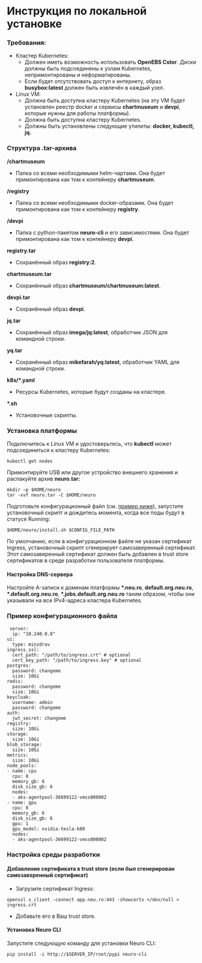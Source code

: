# Инструкция по локальной установке

### Требования:

* Кластер Kubernetes:
  * Должен иметь возможность использовать **OpenEBS Cstor**. Диски должны быть подсоединены к узлам Kubernetes, непримонтированы и неформатированы.
  * Если будет отсутствовать доступ к интернету, образ **busybox:latest** должен быть извлечён в каждый узел.
* Linux VM:
  * Должна быть доступна кластеру Kubernetes \(на эту VM будет установлен реестр docker и сервисы **chartmuseum** и **devpi**, которые нужны для работы платформы\).
  * Должна быть доступна кластеру Kubernetes.
  * Должны быть установлены следующие утилиты: **docker, kubectl, jq.**

### Структура .tar-архива

**/chartmuseum**

* Папка со всеми необходимыми helm-чартами. Она будет примонтирована как том к контейнеру **chartmuseum**.

**/registry**

* Папка со всеми необходимыми docker-образами. Она будет примонтирована как том к контейнеру **registry**.

**/devpi**

* Папка с python-пакетом **neuro-cli** и его зависимостями. Она будет примонтирована как том к контейнеру **devpi**.

**registry.tar**

* Сохранённый образ **registry:2**.

**chartmuseum.tar**

* Сохранённый образ **chartmuseum/chartmuseum:latest**.

**devpi.tar**

* Сохранённый образ **devpi**.

**jq.tar**

* Сохранённый образ **imega/jq:latest**, обработчик JSON для командной строки.

**yq.tar**

* Сохранённый образ **mikefarah/yq:latest**, обработчик YAML для командной строки.

**k8s/\*.yaml**

* Ресурсы Kubernetes, которые будут созданы на кластере.

**\*.sh**

* Установочные скрипты.

### Установка платформы

Подключитесь к Linux VM и удостоверьтесь, что **kubectl** может подсоединиться к кластеру Kubernetes:

```text
kubectl get nodes
```

Примонтируйте USB или другое устройство внешнего хранения и распакуйте архив **neuro.tar:**

```text
mkdir –p $HOME/neuro
tar -xvf neuro.tar -C $HOME/neuro
```

Подготовьте конфигурационный файл \(см. [пример ниже](on-premise-installation-guide.md#config-file-example)\), запустите установочный скрипт и дождитесь момента, когда все поды будут в статусе Running:

```text
$HOME/neuro/install.sh $CONFIG_FILE_PATH
```

По умолчанию, если в конфигурационном файле не указан сертификат Ingress, установочный скрипт сгенерирует самозаверенный сертификат. Этот самозаверенный сертификат должен быть добавлен в trust store сертификатов в среде разработки пользователя платформы.

#### Настройка DNS-сервера

Настройте A-записи к доменам платформы **\*.neu.ro**, **default.org.neu.ro**, **\*.default.org.neu.ro**, **\*.jobs.default.org.neu.ro** таким образом, чтобы они указывали на все IPv4-адреса кластера Kubernetes.

### Пример конфигурационного файла

```text
 server:
  ip: "10.240.0.8"
ui:
  type: minzdrav
ingress_ssl:
  cert_path: "/path/to/ingress.crt" # optional
  cert_key_path: "/path/to/ingress.key" # optional
postgres:
  password: changeme
  size: 10Gi
redis:
  password: changeme
  size: 10Gi
keycloak:
  username: admin
  password: changeme
auth:
  jwt_secret: changeme
registry:
  size: 10Gi
storage:
  size: 10Gi
blob_storage:
  size: 10Gi
metrics:
  size: 10Gi
node_pools:
- name: cpu
  cpu: 8
  memory_gb: 6
  disk_size_gb: 6
  nodes:
  - aks-agentpool-36699122-vmss000002
- name: gpu
  cpu: 8
  memory_gb: 6
  disk_size_gb: 6
  gpu: 1
  gpu_model: nvidia-tesla-k80
  nodes:
  - aks-agentpool-36699122-vmss000002
```

### Настройка среды разработки

#### Добавление сертификата в trust store \(если был сгенерирован самозаверенный сертификат\)

* Загрузите сертификат Ingress:

```text
openssl s_client -connect app.neu.ro:443 -showcerts </dev/null > ingress.crt
```

* Добавьте его в Ваш trust store.

#### Установка Neuro CLI

Запустите следующую команду для установки Neuro CLI:

```text
pip install -i http://$SERVER_IP/root/pypi neuro-cli
```

